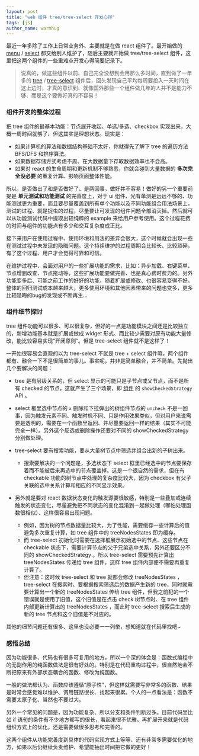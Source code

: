 ```yaml
---
layout: post
title: "web 组件 tree/tree-select 开发心得"
tags: [js]
author_name: warmhug
---
```


最近一年多除了工作上日常业务外、主要就是在做 react 组件了。最开始做的 [menu](https://github.com/react-component/menu) / [select](https://github.com/react-component/select) 都交给别人维护了，随后主要就开始做 tree/tree-select 组件，这里把这两个组件的一些重难点开发心得简要记录下。

> 说真的，做这些组件以前、自己完全没想到会用那么多时间，直到做了一年多的 [tree](https://github.com/react-component/tree) / [tree-select](https://github.com/react-component/tree-select) 组件后，回头发现自己平均每周要投入一天时间在这上边时，才真的意识到、就像国外那些一个组件做几年的人并不是能力不够、而是这个要做好真的不容易！

### 组件开发的整体过程

把 tree 组件的最基本功能：节点展开收起、单选/多选、checkbox 实现出来，大概一周时间就够了、但这其实是理想状态。现实是：

- 如果计算机的算法和数据结构基础不太好，你就得先了解下 tree 的遍历方法 BFS/DFS 和排序算法。
- 如果数据存储方式考虑不周、在大数据量下存取数据效率也不会高。
- 如果对 react 的生命周期和更新机制不够熟悉，你就会碰到大量数据的 **多次完全没必要** 的重复计算、影响页面整体性能。

所以，是否做出了和是否做好了、是两回事，做好并不容易！做好的另一个重要前提是 **单元测试和功能测试** 的完善度上，对于 ui 组件、光有单测是远远不够的、功能测试更为重要，而且要尽量覆盖到所有单个功能以及不同功能组合用法场景上，测试的过程、就是捉虫的过程，尽量要让可发现的组件问题全部消灭掉。然后就可以从功能测试代码中提取出较纯粹的 example 来给用户参考使用。这个过程花费的时间与组件的功能点有多少和交互复杂度成正比。

接下来用户在使用过程中、使用环境和用法的差异会很大，这个时候就会出现一些在测试过程中未发现的隐晦问题。这个持续维护的过程周期会比较长、比较琐碎，有了这个过程、用户才会觉得可靠和可信。

在维护过程中、会面对用户的一些扩展功能的需求，比如：异步加载、右键菜单、节点增删改查、节点拖动等，这些扩展功能要做完善、也是真心费时费力的。另外功能变多后、可能之前工作的好好的功能，随着扩展或修改、也很容易变得不好。整体的回归测试成本越来越大，更多使用环境和其他因素带来的问题也变多，更多比较隐晦的bug的发现或不断再生...

### 组件细节探讨

tree 组件功能可以很多、可以很复杂，但好的一点是功能模块之间还是比较独立的，新增功能基本就是扩展或做成 widget 形式、而比较少需要对原有功能大量修改，能比较容易实现“开闭原则”。但是 tree-select 组件就不是这样了！

一开始很容易会直观的以为 tree-select 不就是 tree + select 组件嘛，两个组件都有、融合一下不是很简单的事儿。事实呢，并非是简单融合，并不简单。先抛出几个要解决的问题：

- tree 是有层级关系的，但 select 显示的可能只是子节点或父节点，而不是所有 checked 的节点，这就产生了三个场景，即 [组件](https://github.com/react-component/tree-select) 的 `showCheckedStrategy` API 。

- select 框里选中节点的 `x` 删除和下拉弹出的树组件节点的 `uncheck` 不是一回事，因为触发元素不同、触发时机不同、只是作用效果类似，但对用户来说需要是透明的，需要在一个函数里返回、并尽量要返回一样的结果（其实不可能完全一样）。另外这个反选或删除操作还要对不同的 showCheckedStrategy 分别做处理。

- tree-select 要有搜索功能，要从大量树节点中筛选并组合出新的子树出来。
  - 搜索要解决的一个问题是，多选状态下 select 框里已经选中的节点要保存着而不能被后来再选中的节点覆盖掉。这是一个很自然的需求，但在有 checkable 功能的树节点中处理的复杂度比较大，因为 checkbox 有父子关联的选中关系计算和相应的不同显示效果。

- 另外就是要对 react 数据状态变化的触发源要很敏感，特别是一些叠加或连续触发的状态变化，尽量避免把不同状态的变化混淆到一起做处理（哪怕处理函数很相似）、这样很容易出现问题。
  - 例如，因为树的节点数据量比较大，为了性能，需要缓存一些计算后的值避免多次重复计算，如 tree 组件中的 treeNodesStates 即为缓存。
  - 而 tree-select 初始化时需要在选择框展示初始选中的节点、这些节点在 checkable 状态下，需要计算节点的父子兄弟选中关系，另外还要区分不同的 showCheckedStrategy 。所以 tree-select 需要预先计算出 treeNodesStates 传递给 tree 组件，这样 tree 组件内部便不需要再重复计算了。
  - 但注意：这时候 tree-select 和 tree 就都会修改 treeNodesStates ， tree-select 在搜索时、要根据搜索筛选后的数据产生新的 tree，同时就需要计算出一个新的 treeNodesStates 传给 tree 组件，但我之前犯的一个错误就是使用了旧值，这个旧值是在点击 check 树节点时、在 tree 组件内部更新计算出的 treeNodesStates ，而此时 tree-select 搜索后生成的新的 tree 节点和这个旧值是不对应的。

其他的细节问题还有很多、这里也没必要一一列举，想知道就在代码里找吧~

### 感悟总结

因为功能很多、代码也有很多可复用的地方，所以一个深的体会是：函数式编程中的无副作用的纯函数做法是很有好处的。特别是在代码重构过程中，很自然地会不断把原来有外部状态耦合的函数、修改为纯函数。

一般的做法都认为、函数应该遵循“原子性”，但这样就需要写非常多的函数、结果是时常会感觉难以维护、调用链路很长、找起来很累。个人的一点看法是：函数不需要太原子化、当然也不要过大。

另外一个常见的问题是，因为功能复杂、所以分支和条件判断过多。目前代码里比如 if 语句的条件有不少地方都写的很长，看起来很不优雅。再扩展开来就是代码组织方式上的优化，还是需要做很多思考和完善的。

这两个组件从功能完善度到具体的代码实现方式上等等、还有非常多需要优化的地方，如果以后仍继续负责维护、希望能抽出时间把它做的更好！
